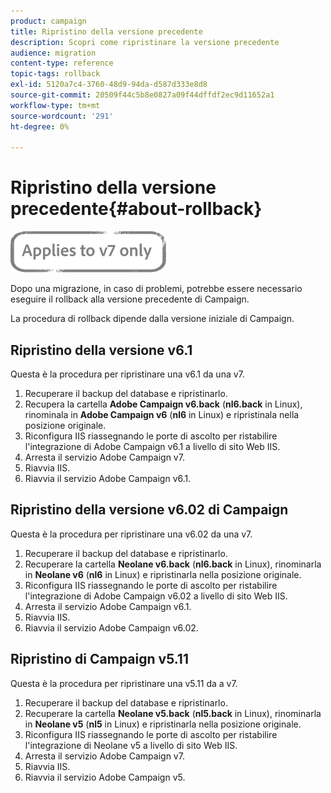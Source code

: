 ```yaml
---
product: campaign
title: Ripristino della versione precedente
description: Scopri come ripristinare la versione precedente
audience: migration
content-type: reference
topic-tags: rollback
exl-id: 5120a7c4-3760-48d9-94da-d587d333e8d8
source-git-commit: 20509f44c5b8e0827a09f44dffdf2ec9d11652a1
workflow-type: tm+mt
source-wordcount: '291'
ht-degree: 0%

---
```


# Ripristino della versione precedente{#about-rollback}

![](../../assets/v7-only.svg)

Dopo una migrazione, in caso di problemi, potrebbe essere necessario eseguire il rollback alla versione precedente di Campaign.

La procedura di rollback dipende dalla versione iniziale di Campaign.

## Ripristino della versione v6.1

Questa è la procedura per ripristinare una v6.1 da una v7.

1. Recuperare il backup del database e ripristinarlo.
1. Recupera la cartella **Adobe Campaign v6.back** (**nl6.back** in Linux), rinominala in **Adobe Campaign v6** (**nl6** in Linux) e ripristinala nella posizione originale.
1. Riconfigura IIS riassegnando le porte di ascolto per ristabilire l&#39;integrazione di Adobe Campaign v6.1 a livello di sito Web IIS.
1. Arresta il servizio Adobe Campaign v7.
1. Riavvia IIS.
1. Riavvia il servizio Adobe Campaign v6.1.

## Ripristino della versione v6.02 di Campaign

Questa è la procedura per ripristinare una v6.02 da una v7.

1. Recuperare il backup del database e ripristinarlo.
1. Recuperare la cartella **Neolane v6.back** (**nl6.back** in Linux), rinominarla in **Neolane v6** (**nl6** in Linux) e ripristinarla nella posizione originale.
1. Riconfigura IIS riassegnando le porte di ascolto per ristabilire l&#39;integrazione di Adobe Campaign v6.02 a livello di sito Web IIS.
1. Arresta il servizio Adobe Campaign v6.1.
1. Riavvia IIS.
1. Riavvia il servizio Adobe Campaign v6.02.

## Ripristino di Campaign v5.11

Questa è la procedura per ripristinare una v5.11 da a v7.

1. Recuperare il backup del database e ripristinarlo.
1. Recuperare la cartella **Neolane v5.back** (**nl5.back** in Linux), rinominarla in **Neolane v5** (**nl5** in Linux) e ripristinarla nella posizione originale.
1. Riconfigura IIS riassegnando le porte di ascolto per ristabilire l&#39;integrazione di Neolane v5 a livello di sito Web IIS.
1. Arresta il servizio Adobe Campaign v7.
1. Riavvia IIS.
1. Riavvia il servizio Adobe Campaign v5.
